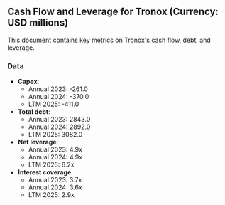 ## Cash Flow and Leverage for Tronox (Currency: USD millions)

This document contains key metrics on Tronox's cash flow, debt, and leverage.

### Data
- **Capex**:
  - Annual 2023: -261.0
  - Annual 2024: -370.0
  - LTM 2025: -411.0
- **Total debt**:
  - Annual 2023: 2843.0
  - Annual 2024: 2892.0
  - LTM 2025: 3082.0
- **Net leverage**:
  - Annual 2023: 4.9x
  - Annual 2024: 4.9x
  - LTM 2025: 6.2x
- **Interest coverage**:
  - Annual 2023: 3.7x
  - Annual 2024: 3.6x
  - LTM 2025: 2.9x